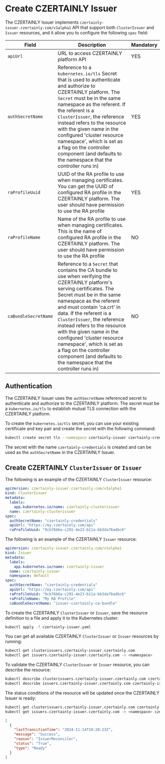 # Create CZERTAINLY Issuer

The CZERTAINLY Issuer implements `czertainly-issuer.czertainly.com/v1alpha1` API that support both `ClusterIssuer` and `Issuer` resources, and it allow you to configure the following `spec` field:

| Field                | Description                                                                                                                                                                                                                                                                                                                                                                                                                                                                                 | Mandatory                                     |
|----------------------|---------------------------------------------------------------------------------------------------------------------------------------------------------------------------------------------------------------------------------------------------------------------------------------------------------------------------------------------------------------------------------------------------------------------------------------------------------------------------------------------|-----------------------------------------------|
| `apiUrl`             | URL to access CZERTAINLY platform API                                                                                                                                                                                                                                                                                                                                                                                                                                                       | <span class="badge badge--success">YES</span> |
| `authSecretName`     | Reference to a `kubernetes.io/tls` Secret that is used to authenticate and authorize to CZERTAINLY platform. The `Secret` must be in the same namespace as the referent. If the referent is a `ClusterIssuer`, the reference instead refers to the resource with the given name in the configured 'cluster resource namespace', which is set as a flag on the controller component (and defaults to the namespace that the controller runs in)                                              | <span class="badge badge--success">YES</span> |
| `raProfileUuid`      | UUID of the RA profile to use when managing certificates. You can get the UUID of configured RA profile in the CZERTAINLY platform. The user should have permission to use the RA profile                                                                                                                                                                                                                                                                                                   | <span class="badge badge--success">YES</span> |
| `raProfileName`      | Name of the RA profile to use when managing certificates. This is the name of configured RA profile in the CZERTAINLY platform. The user should have permission to use the RA profile                                                                                                                                                                                                                                                                                                       | <span class="badge badge--danger">NO</span>   |
| `caBundleSecretName` | Reference to a `Secret` that contains the CA bundle to use when verifying the CZERTAINLY platform's serving certificates. The Secret must be in the same namespace as the referent and must contain 'ca.crt' in data. If the referent is a `ClusterIssuer`, the reference instead refers to the resource with the given name in the configured 'cluster resource namespace', which is set as a flag on the controller component (and defaults to the namespace that the controller runs in) | <span class="badge badge--danger">NO</span>   |

## Authentication

The CZERTAINLY Issuer uses the `authSecretName` referenced secret to authenticate and authorize to the CZERTAINLY platform. The secret must be a `kubernetes.io/tls` to establish mutual TLS connection with the CZERTAINLY platform.

To create the `kubernetes.io/tls` secret, you can use your existing certificate and key pair and create the secret with the following command:
```bash
kubectl create secret tls --namespace czertainly-issuer czertainly-credentials --cert=<path-to-cert-file> --key=<path-to-key-file>
```

The secret with the name `czertainly-credentials` is created and can be used as the `authSecretName` in the CZERTAINLY Issuer.

## Create CZERTAINLY `ClusterIssuer` or `Issuer`

The following is an example of the CZERTAINLY `ClusterIssuer` resource:

```yaml
apiVersion: czertainly-issuer.czertainly.com/v1alpha1
kind: ClusterIssuer
metadata:
  labels:
    app.kubernetes.io/name: czertainly-clusterissuer
  name: czertainly-clusterissuer
spec:
  authSecretName: "czertainly-credentials"
  apiUrl: "https://my.czertainly.com/api"
  raProfileUuid: "9cb76b6a-c291-4e23-b11a-bb3da76adbc6"
```

The following is an example of the CZERTAINLY `Issuer` resource:

```yaml
apiVersion: czertainly-issuer.czertainly.com/v1alpha1
kind: Issuer
metadata:
  labels:
    app.kubernetes.io/name: czertainly-issuer
  name: czertainly-issuer
  namespace: default
spec:
  authSecretName: "czertainly-credentials"
  apiUrl: "https://my.czertainly.com/api"
  raProfileUuid: "9cb76b6a-c291-4e23-b11a-bb3da76adbc6"
  raProfileName: "My RA Profile"
  caBundleSecretName: "issuer-czertainly-ca-bundle"
```

To create the CZERTAINLY `ClusterIssuer` or `Issuer`, save the resource definition to a file and apply it to the Kubernetes cluster:
```bash
kubectl apply -f czertainly-issuer.yaml
```

You can get all available CZERTAINLY `ClusterIssuer` or `Issuer` resources by running:
```bash
kubectl get clusterissuers.czertainly-issuer.czertainly.com
kubectl get issuers.czertainly-issuer.czertainly.com -n <namespace>
```

To validate the CZERTAINLY `ClusterIssuer` or `Issuer` resource, you can describe the resource:
```bash
kubectl describe clusterissuers.czertainly-issuer.czertainly.com czertainly-clusterissuer
kubectl describe issuers.czertainly-issuer.czertainly.com czertainly-issuer -n <namespace>
```

The status conditions of the resource will be updated once the CZERTAINLY Issuer is ready:

```bash
kubectl get clusterissuers.czertainly-issuer.czertainly.com czertainly-issuer -o json | jq .status.conditions
kubectl get issuers.czertainly-issuer.czertainly.com -n <namespace> czertainly-issuer -o json | jq .status.conditions
```

```json
[
  {
    "lastTransitionTime": "2024-11-14T10:28:23Z",
    "message": "Success",
    "reason": "IssuerReconciler",
    "status": "True",
    "type": "Ready"
  }
]
```
